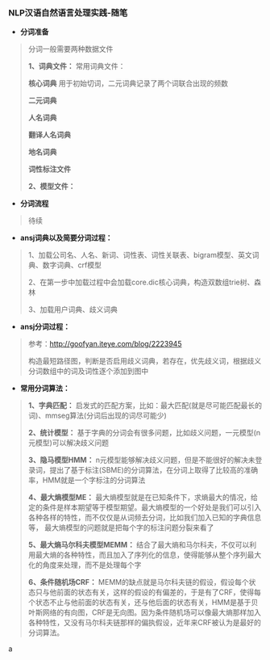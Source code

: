 ### NLP汉语自然语言处理实践-随笔
- **分词准备**
> 分词一般需要两种数据文件
>
> <b>1、词典文件：</b>
> 常用词典文件：
>
> **核心词典**
> 用于初始切词，二元词典记录了两个词联合出现的频数
>
> **二元词典**
>
> **人名词典**
>
> **翻译人名词典**
>
> **地名词典**
>
> **词性标注文件**
>
> <b>2、模型文件：</b>
>
>
- **分词流程**
> 待续
>
>
>
>
>

- **ansj词典以及简要分词过程：**
> 1、加载公司名、人名、新词、词性表、词性关联表、bigram模型、英文词典、数字词典、crf模型
>
> 2、在第一步中加载过程中会加载core.dic核心词典，构造双数组trie树、森林
>
> 3、加载用户词典、歧义词典
>

- **ansj分词过程：**
> 参考：http://goofyan.iteye.com/blog/2223945
>
> 构造最短路径图，判断是否启用歧义词典，若存在，优先歧义词，根据歧义分词数组中的词及词性逐个添加到图中
>
>

- **常用分词算法：**
> **1、字典匹配：**
> 启发式的匹配方案，比如：最大匹配(就是尽可能匹配最长的词)、mmseg算法(分词后出现的词尽可能少)
>
> **2、统计模型：**
> 基于字典的分词会有很多问题，比如歧义问题，一元模型(n元模型)可以解决歧义问题
>
> **3、隐马模型HMM：**
> n元模型能够解决歧义问题，但是不能很好的解决未登录词，提出了基于标注(SBME)的分词算法，在分词上取得了比较高的准确率，HMM就是一个字标注的分词算法
>
> **4、最大熵模型ME：**
> 最大熵模型就是在已知条件下，求熵最大的情况，给定的条件是样本期望等于模型期望。最大熵模型的一个好处是我们可以引入各种各样的特性，而不仅仅是从词频去分词，比如我们加入已知的字典信息等，
> 最大熵模型的问题就是把每个字的标注问题分裂来看了
>
> **5、最大熵马尔科夫模型MEMM：**
> 结合了最大熵和马尔科夫，不仅可以利用最大熵的各种特性，而且加入了序列化的信息，使得能够从整个序列最大化的角度来处理，而不是处理每个字
>
> **6、条件随机场CRF：**
> MEMM的缺点就是马尔科夫链的假设，假设每个状态只与他前面的状态有关，这样的假设的有偏差的，于是有了CRF，使得每个状态不止与他前面的状态有关，还与他后面的状态有关，HMM是基于贝叶斯网络的有向图，CRF是无向图。因为条件随机场可以像最大熵那样加入各种特性，又没有马尔科夫链那样的偏执假设，近年来CRF被认为是最好的分词算法。
>











































a
